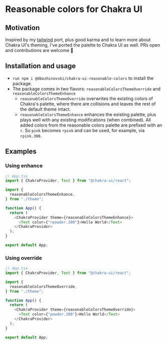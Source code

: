 # Reasonable colors for Chakra UI

## Motivation

Inspired by my [tailwind](https://github.com/DBozhinovski/tailwind-reasonable-colors) port, plus good karma and to learn more about Chakra UI's theming, I've ported the palette to Chakra UI as well. PRs open and contributions are welcome 🍻

## Installation and usage

- `run npm i @dbozhinovski/chakra-ui-reasonable-colors` to install the package.
- The package comes in two flavors: `reasonableColorsThemeOverride` and `reasonableColorsThemeEnhance`
  - `reasonableColorsThemeOverride` overwrites the existing colors of Chakra's palette, where there are collisions and leaves the rest of the default theme intact.
  - `reasonableColorsThemeEnhance` enhances the existing palette, plus plays well with any existing modifications (when combined). All added colors from the reasonable colors palette are prefixed with an `r`. So `pink` becomes `rpink` and can be used, for example, via `rpink.300`.

## Examples

### Using enhance

```ts
// App.tsx
import { ChakraProvider, Text } from "@chakra-ui/react";

import {
  reasonableColorsThemeEnhance,
} from "./theme";

function App() {
  return (
    <ChakraProvider theme={reasonableColorsThemeEnhance}>
      <Text color={"rpowder.300"}>Hello World</Text>
    </ChakraProvider>
  );
}

export default App;

```

### Using override

```ts
// App.tsx
import { ChakraProvider, Text } from "@chakra-ui/react";

import {
  reasonableColorsThemeOverride,
} from "./theme";

function App() {
  return (
    <ChakraProvider theme={reasonableColorsThemeOverride}>
      <Text color={"powder.300"}>Hello World</Text>
    </ChakraProvider>
  );
}

export default App;

```